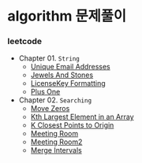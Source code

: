 # algorithm 문제풀이

### leetcode
- Chapter 01. ``String``
    - [Unique Email Addresses](https://github.com/hmkim829/study-coding/blob/master/src/leetcode/chapter01string/Q01UniqueEmailAddresses.java)
    - [Jewels And Stones](https://github.com/hmkim829/study-coding/blob/master/src/leetcode/chapter01string/Q02JewelsAndStones.java)
    - [LicenseKey Formatting](https://github.com/hmkim829/study-coding/blob/master/src/leetcode/chapter01string/Q03LicenseKeyFormatting.java)
    - [Plus One](https://github.com/hmkim829/study-coding/blob/master/src/leetcode/chapter01string/Q04PlusOne.java)
- Chapter 02. ``Searching``
    - [Move Zeros](https://github.com/hmkim829/study-coding/blob/master/src/leetcode/chapter02searching/Q01MoveZeros.java)
    - [Kth Largest Element in an Array](https://github.com/hmkim829/study-coding/blob/master/src/leetcode/chapter02searching/Q06KthLargestElement.java)
    - [K Closest Points to Origin](https://github.com/hmkim829/study-coding/blob/master/src/leetcode/chapter02searching/Q07KClosestPoint.java)
    - [Meeting Room](https://github.com/hmkim829/study-coding/blob/master/src/leetcode/chapter02searching/Q08MeetingRoom.java)
    - [Meeting Room2](https://github.com/hmkim829/study-coding/blob/master/src/leetcode/chapter02searching/Q09MeetingRoom2.java)
    - [Merge Intervals](https://github.com/hmkim829/study-coding/blob/master/src/leetcode/chapter02searching/Q10MergeIntervals.java)